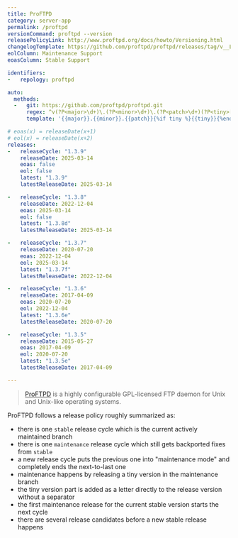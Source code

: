 ```yaml
---
title: ProFTPD
category: server-app
permalink: /proftpd
versionCommand: proftpd --version
releasePolicyLink: http://www.proftpd.org/docs/howto/Versioning.html
changelogTemplate: https://github.com/proftpd/proftpd/releases/tag/v__LATEST__
eolColumn: Maintenance Support
eoasColumn: Stable Support

identifiers:
-   repology: proftpd

auto:
  methods:
  -   git: https://github.com/proftpd/proftpd.git
      regex: ^v(?P<major>\d+)\.(?P<minor>\d+)\.(?P<patch>\d+)(?P<tiny>[a-q])?$
      template: '{{major}}.{{minor}}.{{patch}}{%if tiny %}{{tiny}}{%endif%}'

# eoas(x) = releaseDate(x+1)
# eol(x) = releaseDate(x+2)
releases:
-   releaseCycle: "1.3.9"
    releaseDate: 2025-03-14
    eoas: false
    eol: false
    latest: "1.3.9"
    latestReleaseDate: 2025-03-14

-   releaseCycle: "1.3.8"
    releaseDate: 2022-12-04
    eoas: 2025-03-14
    eol: false
    latest: "1.3.8d"
    latestReleaseDate: 2025-03-14

-   releaseCycle: "1.3.7"
    releaseDate: 2020-07-20
    eoas: 2022-12-04
    eol: 2025-03-14
    latest: "1.3.7f"
    latestReleaseDate: 2022-12-04

-   releaseCycle: "1.3.6"
    releaseDate: 2017-04-09
    eoas: 2020-07-20
    eol: 2022-12-04
    latest: "1.3.6e"
    latestReleaseDate: 2020-07-20

-   releaseCycle: "1.3.5"
    releaseDate: 2015-05-27
    eoas: 2017-04-09
    eol: 2020-07-20
    latest: "1.3.5e"
    latestReleaseDate: 2017-04-09

---
```


> [ProFTPD](http://www.proftpd.org/) is a highly configurable GPL-licensed FTP daemon for Unix and
> Unix-like operating systems.

ProFTPD follows a release policy roughly summarized as:
- there is one `stable` release cycle which is the current actively maintained branch
- there is one `maintenance` release cycle which still gets backported fixes from `stable`
- a new release cycle puts the previous one into "maintenance mode" and completely ends the
  next-to-last one
- maintenance happens by releasing a tiny version in the maintenance branch
- the tiny version part is added as a letter directly to the release version without a separator
- the first maintenance release for the current stable version starts the next cycle
- there are several release candidates before a new stable release happens
